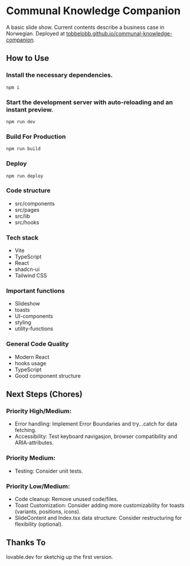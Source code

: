# Communal Knowledge Companion

A basic slide show. Current contents describe a business case in Norwegian. Deployed at
[tobbelobb.github.io/communal-knowledge-companion](https://tobbelobb.github.io/communal-knowledge-companion/).

## How to Use

### Install the necessary dependencies.
```
npm i
```

### Start the development server with auto-reloading and an instant preview.
```
npm run dev
```

### Build For Production
```
npm run build
```

### Deploy
```
npm run deploy
```

### Code structure
 - src/components
 - src/pages
 - src/lib
 - src/hooks

### Tech stack
 - Vite
 - TypeScript
 - React
 - shadcn-ui
 - Tailwind CSS

### Important functions
 - Slideshow
 - toasts
 - UI-components
 - styling
 - utility-functions

### General Code Quality
 - Modern React
 - hooks usage
 - TypeScript
 - Good component structure

## Next Steps (Chores)

### Priority High/Medium:
 - Error handling: Implement Error Boundaries and try...catch for data fetching.
 - Accessibility: Test keyboard navigasjon, browser compatibility and ARIA-attributes.

### Priority Medium:
 - Testing: Consider unit tests.

### Priority Low/Medium:
 - Code cleanup: Remove unused code/files.
 - Toast Customization: Consider adding more customizability for toasts (variants, positions, icons).
 - SlideContent and Index.tsx data structure: Consider restructuring for flexibility (optional).

## Thanks To

lovable.dev for sketchig up the first version.
